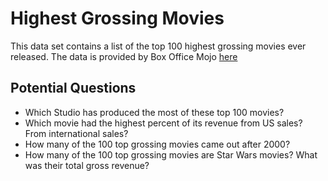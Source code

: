 # Highest Grossing Movies

This data set contains a list of the top 100
highest grossing movies ever released.  The 
data is provided by Box Office 
Mojo [here](http://www.boxofficemojo.com/alltime/world/)

## Potential Questions
 - Which Studio has produced the most of these top 100 movies?
 - Which movie had the highest percent of its revenue
   from US sales?  From international sales?
 - How many of the 100 top grossing movies came out after 2000?
 - How many of the 100 top grossing movies are Star Wars
   movies?  What was their total gross revenue?
 
